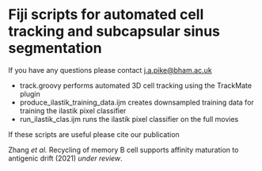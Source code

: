 # Fiji scripts for automated cell tracking and subcapsular sinus segmentation

If you have any questions please contact j.a.pike@bham.ac.uk

* track.groovy performs automated 3D cell tracking using the TrackMate plugin
* produce_ilastik_training_data.ijm creates downsampled training data for training the ilastik pixel classifier
* run_ilastik_clas.ijm runs the ilastik pixel classifier on the full movies

If these scripts are useful please cite our publication

Zhang <em>et al.</em> Recycling of memory B cell supports affinity maturation to antigenic drift (2021) <em>under review</em>.
